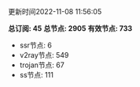 更新时间2022-11-08 11:56:05

**总订阅: 45**
**总节点: 2905**
**有效节点: 733**
- ssr节点: 6
- v2ray节点: 549
- trojan节点: 67
- ss节点: 111

